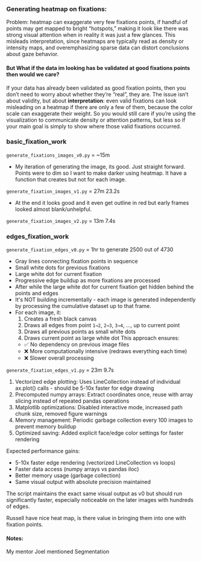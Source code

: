 
### Generating heatmap on fixations:

Problem: heatmap can exaggerate very few fixations points, if handful of points may get mapped to bright “hotspots,” making it look like there was strong visual attention when in reality it was just a few glances. This misleads interpretation, since heatmaps are typically read as density or intensity maps, and overemphasizing sparse data can distort conclusions about gaze behavior.

#### But What if the data im looking has be validated at good fixations points then would we care?

If your data has already been validated as good fixation points, then you don’t need to worry about whether they’re “real”, they are. The issue isn’t about validity, but about **interpretation**: even valid fixations can look misleading on a heatmap if there are only a few of them, because the color scale can exaggerate their weight. So you would still care if you’re using the visualization to communicate density or attention patterns, but less so if your main goal is simply to show where those valid fixations occurred.

### basic_fixation_work

`generate_fixations_images_v0.py` = ~15m
- My iteration of generating the image, its good. Just straight forward. Points were to dim so I want to make darker using heatmap. It have a function that creates but not for each image.


`generate_fixation_images_v1.py` = 27m 23.2s
- At the end it looks good and it even get outline in red but early frames looked almost blank/unhelpful.

`generate_fixation_images_v2.py` = 13m 7.4s

### edges_fixation_work

`generate_fixation_edges_v0.py` = 1hr to generate 2500 out of 4730

- Gray lines connecting fixation points in sequence
- Small white dots for previous fixations
- Large white dot for current fixation
- Progressive edge buildup as more fixations are processed
- After while the large white dot for current fixation get hidden behind the points and edges
- It's NOT building incrementally - each image is generated independently by processing the cumulative dataset up to that frame.
- For each image, it:
  1. Creates a fresh black canvas
  2. Draws all edges from point `1→2`, `2→3`, `3→4`, ..., up to current point
  3. Draws all previous points as small white dots
  4. Draws current point as large white dot
  This approach ensures:
  - ✅ No dependency on previous image files
  - ❌ More computationally intensive (redraws everything each time)
  - ❌ Slower overall processing

`generate_fixation_edges_v1.py` = 23m 9.7s

  1. Vectorized edge plotting: Uses LineCollection instead of individual ax.plot() calls - should be 5-10x faster for edge drawing    
  2. Precomputed numpy arrays: Extract coordinates once, reuse with array slicing instead of repeated pandas operations
  3. Matplotlib optimizations: Disabled interactive mode, increased path chunk size, removed figure warnings
  4. Memory management: Periodic garbage collection every 100 images to prevent memory buildup
  5. Optimized saving: Added explicit face/edge color settings for faster rendering

  Expected performance gains:
  - 5-10x faster edge rendering (vectorized LineCollection vs loops)
  - Faster data access (numpy arrays vs pandas iloc)
  - Better memory usage (garbage collection)
  - Same visual output with absolute precision maintained

  The script maintains the exact same visual output as v0 but should run significantly faster, especially noticeable on the later images with hundreds of edges.
 
Russell have nice heat map, is there value in bringing them into one with fixation points.

#### Notes:

My mentor Joel mentioned Segmentation